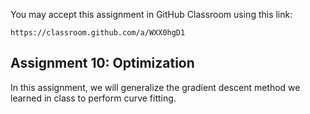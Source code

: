You may accept this assignment in GitHub Classroom using this link:

    https://classroom.github.com/a/WXX0hgD1

## Assignment 10: Optimization

In this assignment, we will generalize the gradient descent method we
learned in class to perform curve fitting.
